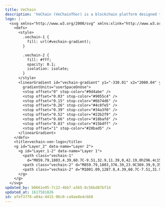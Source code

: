 ```yaml
---
title: VeChain
description: 'VeChain (VeChainThor) is a blockchain platform designed to augment supply chain management and business processes. Its purpose is to streamline the data flow for complex supply chains by using DLT ( distributed ledger technology ).'
logo: |-
  <svg xmlns="http://www.w3.org/2000/svg" xmlns:xlink="http://www.w3.org/1999/xlink" viewBox="0 0 2000.04 1887.97">
    <defs>
      <style>
        .vechain-1 {
          fill: url(#vechain-gradient);
        }

        .vechain-2 {
          fill: #fff;
          opacity: 0.1;
          isolation: isolate;
        }
      </style>
      <linearGradient id="vechain-gradient" y1="-330.01" x2="2000.04" y2="-330.01" gradientTransform="translate(0 1274)"
        gradientUnits="userSpaceOnUse">
        <stop offset="0" stop-color="#9d4abe" />
        <stop offset="0.03" stop-color="#9055c4" />
        <stop offset="0.15" stop-color="#6b74d6" />
        <stop offset="0.26" stop-color="#4c8fe5" />
        <stop offset="0.39" stop-color="#34a3f0" />
        <stop offset="0.52" stop-color="#22b2f9" />
        <stop offset="0.66" stop-color="#18bafd" />
        <stop offset="0.83" stop-color="#15bdff" />
        <stop offset="1" stop-color="#28bad5" />
      </linearGradient>
    </defs>
    <title>vechain-ven-logo</title>
    <g id="Layer_2" data-name="Layer 2">
      <g id="Layer_1-2" data-name="Layer 1">
        <path class="vechain-1"
          d="M859.79,1803,4.39,60.7C-9.51,32.9,11.39,0,42.19,0h296.4c15.9,0,30.8,9,37.8,22.9l624.7,1264c55.7,113.4,216.8,113.4,272.5,0l622.7-1263c7-13.9,21.9-22.9,37.8-22.9h36.8c21.9,0,35.8,22.9,25.9,41.8L1132.39,1803c-55.7,113.3-216.9,113.3-272.6,0Z" />
        <path class="vechain-2" d="M859.79,1803,376.39,23.9C369.39,9,353.49,1,340.59,1H43.19C10.39,1-8.51,33.8,4.39,61.7Z" />
        <path class="vechain-2" d="M1001.09,1287.8,4.39,60.7C-7.51,31.9,10.39,3,38.19,0h301.4c16.9,1,29.8,11.9,35.8,22.9Z" />
      </g>
    </g>
  </svg>
updated_by: b0661e95-7c22-4bb7-a365-8c56bd87bf1d
updated_at: 1617581826
id: afef37f8-a84a-4415-96c0-ca9ae8e4cbb8
---
```

